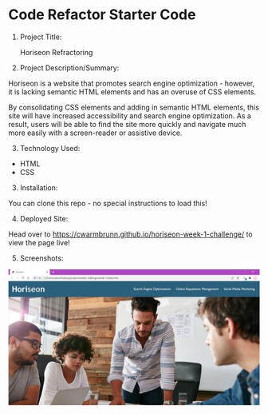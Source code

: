 # Code Refactor Starter Code

1.  Project Title:

    Horiseon Refractoring 

2.  Project Description/Summary:

   Horiseon is a website that promotes search engine optimization - however, it is lacking semantic HTML elements and has an overuse of CSS elements. 
   
   By consolidating CSS elements and adding in semantic HTML elements, this site will have increased accessibility and  search engine optimization. As a result, users will be able to find the site more quickly and navigate much more easily with a screen-reader or assistive device. 

3. Technology Used:

* HTML
* CSS


3.  Installation:

 You can clone this repo - no special instructions to load this!

4.  Deployed Site:

Head over to https://cwarmbrunn.github.io/horiseon-week-1-challenge/ to view the page live!

5.  Screenshots:

![Screenshot of Horiseon website main page](./assets/images/horiseon-screenshot.jpg)
